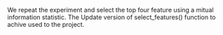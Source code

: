 We repeat the experiment and select the top four feature using a mitual information statistic. The Update version of select_features() function to achive used to the project.
